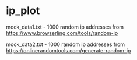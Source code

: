 # ip_plot

mock_data1.txt - 1000 random ip addresses from https://www.browserling.com/tools/random-ip

mock_data2.txt - 1000 random ip addresses from https://onlinerandomtools.com/generate-random-ip

